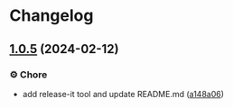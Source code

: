 # Changelog

## [1.0.5](https://github.com/changemyminds/milk-app/compare/v1.0.4...v1.0.5) (2024-02-12)


### ⚙️ Chore

* add release-it tool and update README.md ([a148a06](https://github.com/changemyminds/milk-app/commit/a148a0699989e9dcf01d7653e4dc41e175481f52))
